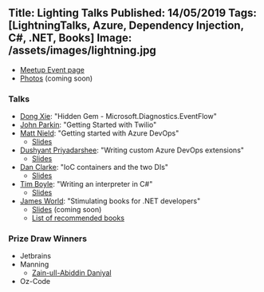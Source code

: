 Title: Lighting Talks
Published: 14/05/2019
Tags: [LightningTalks, Azure, Dependency Injection, C#, .NET, Books]
Image: /assets/images/lightning.jpg
---
* [Meetup Event page](https://www.meetup.com/dotnetoxford/events/259368914/)
* [Photos]() (coming soon)

### Talks

* [Dong Xie](https://www.twitter.com/xied75): "Hidden Gem - Microsoft.Diagnostics.Ev­entFlow"
* [John Parkin](https://www.linkedin.com/in/johnrparkin/): "Getting Started with Twilio"
* [Matt Nield](https://twitter.com/mnield): "Getting started with Azure DevOps"
  * [Slides](https://docs.google.com/presentation/d/1LZB7g1Pr5hJMwGRj9EEzH_-yelOEeeexlLSwTa1jGJo/edit?usp=sharing)
* [Dushyant Priyadarshee](https://twitter.com/dp7g09): "Writing custom Azure DevOps extensions"
  * [Slides](/assets/slides/AzureDevOpsCustomPipelineTask.pdf)
* [Dan Clarke](https://www.danclarke.com): "IoC containers and the two DIs"
  * [Slides](/assets/slides/IOCAndDI.pdf)
* [Tim Boyle](https://twitter.com/Timboski): "Writing an interpreter in C#"
  * [Slides](/assets/slides/InterpreterInCSharp.pdf)
* [James World](https://twitter.com/jamesw0rld): "Stimulating books for .NET developers"
  * [Slides]() (coming soon)
  * [List of recommended books](https://www.amazon.co.uk/hz/wishlist/ls/318QGVZD245I?ref_=wl_share)

### Prize Draw Winners

* Jetbrains
* Manning
  * [Zain-ull-Abiddin Daniyal](https://twitter.com/ZainullAbiddinD)
* Oz-Code
